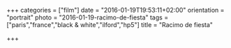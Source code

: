 +++
categories = ["film"]
date = "2016-01-19T19:53:11+02:00"
orientation = "portrait"
photo = "2016-01-19-racimo-de-fiesta"
tags = ["paris","france","black & white","ilford","hp5"]
title = "Racimo de fiesta"

+++
